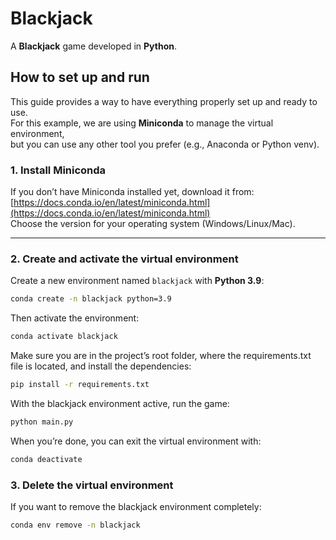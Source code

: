 # Blackjack

A **Blackjack** game developed in **Python**.

## How to set up and run

This guide provides a way to have everything properly set up and ready to use.  
For this example, we are using **Miniconda** to manage the virtual environment,  
but you can use any other tool you prefer (e.g., Anaconda or Python venv).

### 1. Install Miniconda
If you don’t have Miniconda installed yet, download it from:  
[https://docs.conda.io/en/latest/miniconda.html](https://docs.conda.io/en/latest/miniconda.html)  
Choose the version for your operating system (Windows/Linux/Mac).

---

### 2. Create and activate the virtual environment

Create a new environment named `blackjack` with **Python 3.9**:
```bash
conda create -n blackjack python=3.9
```

Then activate the environment:
```bash
conda activate blackjack
```

Make sure you are in the project’s root folder, where the requirements.txt file is located, and install the dependencies:
```bash
pip install -r requirements.txt
```

With the blackjack environment active, run the game:
```bash
python main.py
```

When you’re done, you can exit the virtual environment with:
```bash
conda deactivate
```

### 3. Delete the virtual environment

If you want to remove the blackjack environment completely:

```bash
conda env remove -n blackjack
```